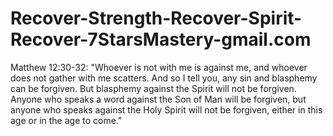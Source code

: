 # Recover-Strength-Recover-Spirit-Recover-7StarsMastery-gmail.com
Matthew 12:30-32: "Whoever is not with me is against me, and whoever does not gather with me scatters. And so I tell you, any sin and blasphemy can be forgiven. But blasphemy against the Spirit will not be forgiven. Anyone who speaks a word against the Son of Man will be forgiven, but anyone who speaks against the Holy Spirit will not be forgiven, either in this age or in the age to come."
